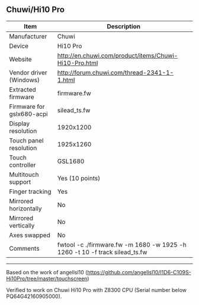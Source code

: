 Chuwi/Hi10 Pro
--------------------------------------
| Item                      | Description |
|---------------------------|-------------|
| Manufacturer              | Chuwi       |
| Device                    | Hi10 Pro    |
| Website                   | http://en.chuwi.com/product/items/Chuwi-Hi10-Pro.html |
| Vendor driver (Windows)   | http://forum.chuwi.com/thread-2341-1-1.html |
| Extracted firmware        | firmware.fw |
| Firmware for gslx680-acpi | silead_ts.fw |
| Display resolution        | 1920x1200   |
| Touch panel resolution    | 1925x1260   |
| Touch controller          | GSL1680     |
| Multitouch support        | Yes (10 points) |
| Finger tracking           | Yes         |
| Mirrored horizontally     | No          |
| Mirrored vertically       | No          |
| Axes swapped              | No          |
| Comments                  | fwtool -c ./firmware.fw -m 1680 -w 1925 -h 1260 -t 10 -f track silead_ts.fw |
--------------------------------------
Based on the work of angellsl10 (https://github.com/angellsl10/I1D6-C109S-Hi10Pro/tree/master/touchscreen)

Verified to work on Chuwi Hi10 Pro with Z8300 CPU (Serial number below PQ64G42160905000).